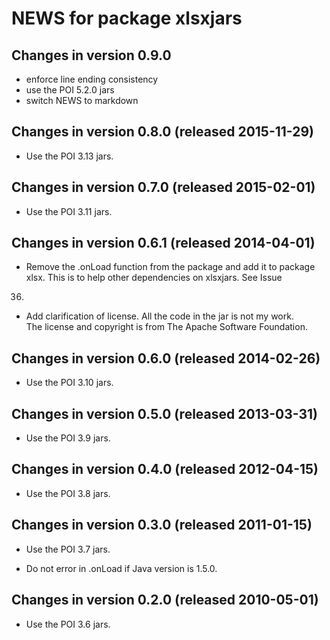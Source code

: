# NEWS for package xlsxjars

## Changes in version 0.9.0

 - enforce line ending consistency
 - use the POI 5.2.0 jars
 - switch NEWS to markdown

## Changes in version 0.8.0 (released 2015-11-29)

 - Use the POI 3.13 jars.

## Changes in version 0.7.0 (released 2015-02-01)

 - Use the POI 3.11 jars.

## Changes in version 0.6.1 (released 2014-04-01)
 
 - Remove the .onLoad function from the package and add it to package
 xlsx.  This is to help other dependencies on xlsxjars.  See Issue
 36. 
 - Add clarification of license.  All the code in the jar is not my work.   
 The license and copyright is from The Apache Software Foundation.

## Changes in version 0.6.0 (released 2014-02-26)

 - Use the POI 3.10 jars.

## Changes in version 0.5.0 (released 2013-03-31)

 - Use the POI 3.9 jars.

## Changes in version 0.4.0 (released 2012-04-15)

 - Use the POI 3.8 jars.

## Changes in version 0.3.0 (released 2011-01-15)

 - Use the POI 3.7 jars.

 - Do not error in .onLoad if Java version is 1.5.0. 
 
## Changes in version 0.2.0 (released 2010-05-01)

 - Use the POI 3.6 jars.
